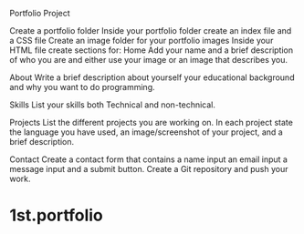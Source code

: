 Portfolio Project

Create a portfolio folder
Inside your portfolio folder create an index file and a CSS file
Create an image folder for your portfolio images
Inside your HTML file create sections for:
Home
 Add your name and a brief description of who you are and either use your image or an image that describes you.

About
 Write a brief description about yourself your educational background and why you want to do programming.

Skills
	 List your skills both Technical and non-technical.

Projects
 List the different projects you are working on. In each project state the language you have used, an image/screenshot of your project, and a brief description.

Contact
 Create a contact form that contains a name input an email input a message input
                        and a submit button.
Create a Git repository and push your work.
# 1st.portfolio
